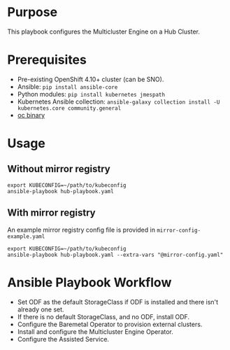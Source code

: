 # Purpose
This playbook configures the Multicluster Engine on a Hub Cluster.
# Prerequisites
* Pre-existing OpenShift 4.10+ cluster (can be SNO).
* Ansible: ```pip install ansible-core```
* Python modules: ```pip install kubernetes jmespath```
* Kubernetes Ansible collection: ```ansible-galaxy collection install -U kubernetes.core community.general```
* [oc binary](https://mirror.openshift.com/pub/openshift-v4/clients/ocp/stable/openshift-client-linux.tar.gz)
# Usage
## Without mirror registry
```
export KUBECONFIG=~/path/to/kubeconfig
ansible-playbook hub-playbook.yaml
```
## With mirror registry
An example mirror registry config file is provided in ```mirror-config-example.yaml```
```
export KUBECONFIG=~/path/to/kubeconfig
ansible-playbook hub-playbook.yaml --extra-vars "@mirror-config.yaml"
```
# Ansible Playbook Workflow
* Set ODF as the default StorageClass if ODF is installed and there isn't already one set.
* If there is no default StorageClass, and no ODF, install ODF.
* Configure the Baremetal Operator to provision external clusters.
* Install and configure the Multicluster Engine Operator.
* Configure the Assisted Service.
